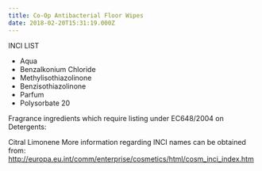 ```yaml
---
title: Co-Op Antibacterial Floor Wipes
date: 2018-02-20T15:31:19.000Z
---
```

INCI LIST

* Aqua
* Benzalkonium Chloride
* Methylisothiazolinone
* Benzisothiazolinone
* Parfum
* Polysorbate 20

Fragrance ingredients which require listing under EC648/2004 on Detergents:

Citral
Limonene
More information regarding INCI names can be obtained from: http://europa.eu.int/comm/enterprise/cosmetics/html/cosm_inci_index.htm
